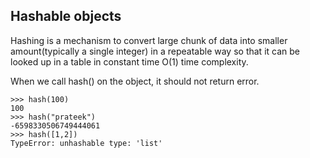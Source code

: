 ## Hashable objects
Hashing is a mechanism to convert large chunk of data into smaller amount(typically a single integer) in a repeatable way so that it can be looked up in a table in constant time O(1) time complexity.

When we call hash() on the object, it should not return error.

```
>>> hash(100)
100
>>> hash("prateek")
-6598330506749444061
>>> hash([1,2])
TypeError: unhashable type: 'list'
```
